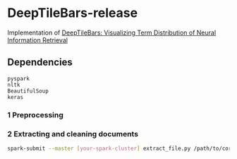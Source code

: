 # DeepTileBars-release

Implementation of [DeepTileBars: Visualizing Term Distribution of Neural Information Retrieval](https://arxiv.org/abs/1811.00606)


## Dependencies
```
pyspark
nltk
BeautifulSoup
keras

```


### 1 Preprocessing



### 2 Extracting and cleaning documents
 ```bash
spark-submit --master [your-spark-cluster] extract_file.py /path/to/corpus /path/to/clean-file
```


